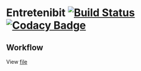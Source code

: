 # Entretenibit      [![Build Status](https://travis-ci.org/martchellop/Entretenibit.svg?branch=master)](https://travis-ci.org/martchellop/Bitmask_knights)             [![Codacy Badge](https://api.codacy.com/project/badge/Grade/7b630380f6fd45129679b396f469e9e3)](https://www.codacy.com/app/martchellop/Bitmask_knights?utm_source=github.com&amp;utm_medium=referral&amp;utm_content=martchellop/Bitmask_knights&amp;utm_campaign=Badge_Grade)
## Workflow
View [file](https://github.com/martchellop/Entretenibit/blob/master/SCRUM-WORKFLOW.md)
